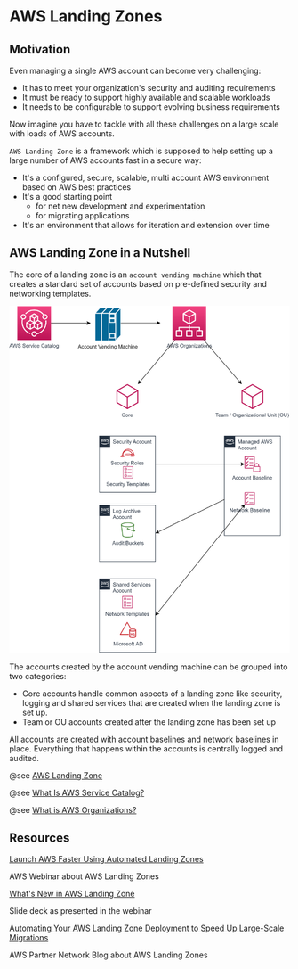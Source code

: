 # AWS Landing Zones

## Motivation

Even managing a single AWS account can become very challenging:

* It has to meet your organization's security and auditing requirements
* It must be ready to support highly available and scalable workloads
* It needs to be configurable to support evolving business requirements

Now imagine you have to tackle with all these challenges on a large scale with loads of AWS accounts.
 
`AWS Landing Zone` is a framework which is supposed to help setting up a large number of AWS accounts fast in a secure way:

* It's a configured, secure, scalable, multi account AWS environment
  based on AWS best practices
* It's a good starting point 
  * for net new development and experimentation
  * for migrating applications
* It's an environment that allows for iteration and extension over time

## AWS Landing Zone in a Nutshell

The core of a landing zone is an `account vending machine` which that creates a standard set of accounts based on pre-defined
security and networking templates.

![](img/aws_account_vending_machine.png)

The accounts created by the account vending machine can be grouped into two categories:

* Core accounts handle common aspects of a landing zone like security, logging and shared services that are created when the landing zone is set up.
* Team or OU accounts created after the landing zone has been set up

All accounts are created with account baselines and network baselines in place. Everything that happens within the accounts is centrally logged and audited.

@see [AWS Landing Zone](https://aws.amazon.com/solutions/implementations/aws-landing-zone/)

@see [What Is AWS Service Catalog?](https://docs.aws.amazon.com/servicecatalog/latest/adminguide/introduction.html)

@see [What is AWS Organizations?](https://docs.aws.amazon.com/organizations/latest/userguide/orgs_introduction.html)


## Resources

[Launch AWS Faster Using Automated Landing Zones](https://youtu.be/RSv9H59AsoI)

AWS Webinar about AWS Landing Zones

[What's New in AWS Landing Zone](https://teams.microsoft.com/l/file/E9F55727-E0F3-4FF5-95FF-79FC3791E667?tenantId=763b2760-45c5-46d3-883e-29705bba49b7&fileType=pdf&objectUrl=https%3A%2F%2Fmsggroup.sharepoint.com%2Fsites%2Fmsteams_dd667b%2FShared%20Documents%2FGeneral%2FResources%2Faws%2F2019_0514-ENT_Slide-Deck.pdf&baseUrl=https%3A%2F%2Fmsggroup.sharepoint.com%2Fsites%2Fmsteams_dd667b&serviceName=teams&threadId=19:3e24fe7b26f9438c970c3d0fa229189c@thread.skype&groupId=cc8fc658-d11f-43ec-853e-6065bb0c2ae5)

Slide deck as presented in the webinar

[Automating Your AWS Landing Zone Deployment to Speed Up Large-Scale Migrations](https://aws.amazon.com/blogs/apn/automating-your-aws-landing-zone-deployment-to-speed-up-large-scale-migrations/)

AWS Partner Network Blog about AWS Landing Zones